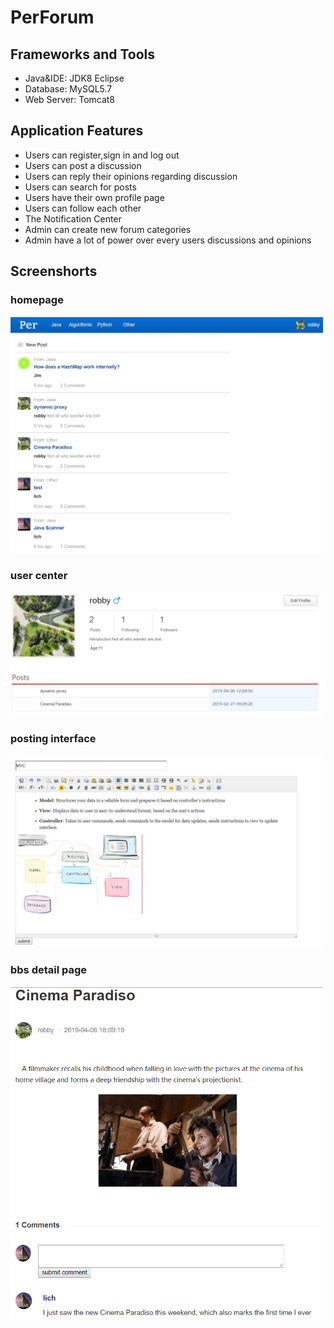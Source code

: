 # PerForum

## Frameworks and Tools
* Java&IDE: JDK8 Eclipse
* Database: MySQL5.7
* Web Server: Tomcat8

## Application Features
* Users can register,sign in and log out
* Users can post a discussion
* Users can reply their opinions regarding discussion
* Users can search for posts
* Users have their own profile page
* Users can follow each other
* The Notification Center 
* Admin can create new forum categories
* Admin have a lot of power over every users discussions and opinions
 
## Screenshorts
### homepage  

<img src="https://raw.githubusercontent.com/re0711/web1/master/images/index.PNG" width="500px">

### user center  
   
<img src="https://raw.githubusercontent.com/re0711/web1/master/images/center.PNG" width="500px">

### posting interface   
   
<img src="https://raw.githubusercontent.com/re0711/web1/master/images/pub.PNG" width="500px">

### bbs detail page 
 
<img src="https://raw.githubusercontent.com/re0711/web1/master/images/bbsDetail.PNG" width="500px">
